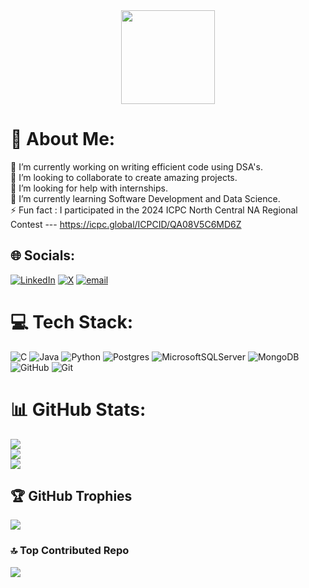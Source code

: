 <div align="center">
  <img height="150" src="https://i.imgflip.com/65efzo.gif"  />
</div>

# 💫 About Me:
🔭 I’m currently working on writing efficient code using DSA's.<br>👯 I’m looking to collaborate to create amazing projects.<br>🤝 I’m looking for help with internships.<br>🌱 I’m currently learning Software Development and Data Science.<br>⚡ Fun fact : I participated in the 2024 ICPC North Central NA Regional Contest --- https://icpc.global/ICPCID/QA08V5C6MD6Z


## 🌐 Socials:
[![LinkedIn](https://img.shields.io/badge/LinkedIn-%230077B5.svg?logo=linkedin&logoColor=white)](https://linkedin.com/in/https://www.linkedin.com/in/esther-akinpelu-1649a0290/) [![X](https://img.shields.io/badge/X-black.svg?logo=X&logoColor=white)](https://x.com/https://x.com/Ololadedgreat) [![email](https://img.shields.io/badge/Email-D14836?logo=gmail&logoColor=white)](mailto:akinpeluestherololade@gmail.com) 

# 💻 Tech Stack:
![C](https://img.shields.io/badge/c-%2300599C.svg?style=for-the-badge&logo=c&logoColor=white) ![Java](https://img.shields.io/badge/java-%23ED8B00.svg?style=for-the-badge&logo=openjdk&logoColor=white) ![Python](https://img.shields.io/badge/python-3670A0?style=for-the-badge&logo=python&logoColor=ffdd54) ![Postgres](https://img.shields.io/badge/postgres-%23316192.svg?style=for-the-badge&logo=postgresql&logoColor=white) ![MicrosoftSQLServer](https://img.shields.io/badge/Microsoft%20SQL%20Server-CC2927?style=for-the-badge&logo=microsoft%20sql%20server&logoColor=white) ![MongoDB](https://img.shields.io/badge/MongoDB-%234ea94b.svg?style=for-the-badge&logo=mongodb&logoColor=white) ![GitHub](https://img.shields.io/badge/github-%23121011.svg?style=for-the-badge&logo=github&logoColor=white) ![Git](https://img.shields.io/badge/git-%23F05033.svg?style=for-the-badge&logo=git&logoColor=white)
# 📊 GitHub Stats:
![](https://github-readme-stats.vercel.app/api?username=Anonymous-lady&theme=calm_pink&hide_border=false&include_all_commits=false&count_private=false)<br/>
![](https://nirzak-streak-stats.vercel.app/?user=Anonymous-lady&theme=calm_pink&hide_border=false)<br/>
![](https://github-readme-stats.vercel.app/api/top-langs/?username=Anonymous-lady&theme=calm_pink&hide_border=false&include_all_commits=false&count_private=false&layout=compact)

## 🏆 GitHub Trophies
![](https://github-profile-trophy.vercel.app/?username=Anonymous-lady&theme=shadow_red&no-frame=false&no-bg=false&margin-w=4)

### 🔝 Top Contributed Repo
![](https://github-contributor-stats.vercel.app/api?username=Anonymous-lady&limit=5&theme=calm_pink&combine_all_yearly_contributions=true)

<!-- Proudly created with GPRM ( https://gprm.itsvg.in ) -->

